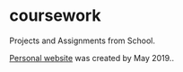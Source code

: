 # coursework
Projects and Assignments from School.

[Personal website](https://github.com/thejkim/coursework/tree/main/Personal%20Website) was created by May 2019..
